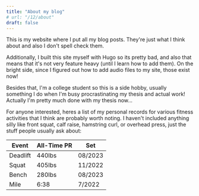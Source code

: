 ```yaml
---
title: "About my blog"
# url: "/12/about"
draft: false
---
```

This is my website where I put all my blog posts. They're just what I think about and also I don't spell check them.

Additionally, I built this site myself with Hugo so its pretty bad, and also that means that it's not very feature heavy (until I learn how to add them). On the bright side, since I figured out how to add audio files to my site, those exist now!

Besides that, I'm a college student so this is a side hobby, usually something I do when I'm busy procrastinating my thesis and actual work! Actually I'm pretty much done with my thesis now...

For anyone interested, heres a list of my personal records for various fitness activities that I think are probably worth noting. I haven't included anything silly like front squat, calf raise, hamstring curl, or overhead press, just the stuff people usually ask about:

| Event        | All-Time PR | Set        |
|--------------|-------------|------------|
| Deadlift     | 440lbs      |08/2023     |
| Squat        | 405lbs      |11/2022     |
| Bench        | 280lbs      |08/2023     |
| Mile         | 6:38        |7/2022      |
